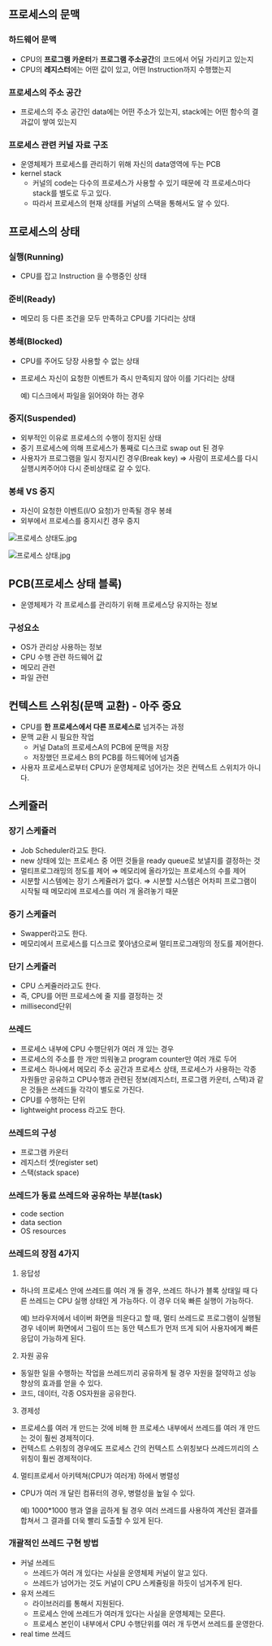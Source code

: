 ## 프로세스의 문맥

### 하드웨어 문맥

- CPU의 **프로그램 카운터**가 **프로그램 주소공간**의 코드에서 어딜 가리키고 있는지
- CPU의 **레지스터**에는 어떤 값이 있고, 어떤 Instruction까지 수행했는지

### 프로세스의 주소 공간

- 프로세스의 주소 공간인 data에는 어떤 주소가 있는지, stack에는 어떤 함수의 결과값이 쌓여 있는지

### 프로세스 관련 커널 자료 구조

- 운영체제가 프로세스를 관리하기 위해 자신의 data영역에 두는 PCB
- kernel stack
    - 커널의 code는 다수의 프로세스가 사용할 수 있기 때문에 각 프로세스마다 stack를 별도로 두고 있다.
    - 따라서 프로세스의 현재 상태를 커널의 스택을 통해서도 알 수 있다.

## 프로세스의 상태

### 실행(Running)

- CPU를 잡고 Instruction 을 수행중인 상태

### 준비(Ready)

- 메모리 등 다른 조건을 모두 만족하고 CPU를 기다리는 상태

### 봉쇄(Blocked)

- CPU를 주어도 당장 사용할 수 없는 상태
- 프로세스 자신이 요청한 이벤트가 즉시 만족되지 않아 이를 기다리는 상태
    
    예) 디스크에서 파일을 읽어와야 하는 경우
    

### 중지(Suspended)

- 외부적인 이유로 프로세스의 수행이 정지된 상태
- 중기 프로세스에 의해 프로세스가 통째로 디스크로 swap out 된 경우
- 사용자가 프로그램을 일시 정지시킨 경우(Break key) ⇒ 사람이 프로세스를 다시 실행시켜주어야 다시 준비상태로 갈 수 있다.

### 봉쇄 VS 중지

- 자신이 요청한 이벤트(I/O 요청)가 만족될 경우 봉쇄
- 외부에서 프로세스를 중지시킨 경우 중지

![프로세스 상태도.jpg](https://s3-us-west-2.amazonaws.com/secure.notion-static.com/72c9ea68-b8ad-4cb1-a30f-3473c9bf3af0/프로세스_상태도.jpg)

![프로세스 상태.jpg](https://s3-us-west-2.amazonaws.com/secure.notion-static.com/b0accdc9-145c-4d38-8b50-d5534e00f322/프로세스_상태.jpg)

## PCB(프로세스 상태 블록)

- 운영체제가 각 프로세스를 관리하기 위해 프로세스당 유지하는 정보

### 구성요소

- OS가 관리상 사용하는 정보
- CPU 수행 관련 하드웨어 값
- 메모리 관련
- 파일 관련

## 컨텍스트 스위칭(문맥 교환) - 아주 중요

- CPU를 **한 프로세스에서 다른 프로세스로** 넘겨주는 과정
- 문맥 교환 시 필요한 작업
    - 커널 Data의 프로세스A의 PCB에 문맥을 저장
    - 저장했던 프로세스 B의 PCB를 하드웨어에 넘겨줌
- 사용자 프로세스로부터 CPU가 운영체제로 넘어가는 것은 컨텍스트 스위치가 아니다.

## 스케쥴러

### 장기 스케쥴러

- Job Scheduler라고도 한다.
- new 상태에 있는 프로세스 중 어떤 것들을 ready queue로 보낼지를 결정하는 것
- 멀티프로그래밍의 정도를 제어 ⇒ 메모리에 올라가있는 프로세스의 수를 제어
- 시분할 시스템에는 장기 스케쥴러가 없다. ⇒ 시분할 시스템은 어차피 프로그램이 시작될 때 메모리에 프로세스를 여러 개 올려놓기 때문

### 중기 스케쥴러

- Swapper라고도 한다.
- 메모리에서 프로세스를 디스크로 쫓아냄으로써 멀티프로그래밍의 정도를 제어한다.

### 단기 스케쥴러

- CPU 스케쥴러라고도 한다.
- 즉, CPU를 어떤 프로세스에 줄 지를 결정하는 것
- millisecond단위

### 쓰레드

- 프로세스 내부에 CPU 수행단위가 여러 개 있는 경우
- 프로세스의 주소를 한 개만 띄워놓고 program counter만 여러 개로 두어
- 프로세스 하나에서 메모리 주소 공간과 프로세스 상태, 프로세스가 사용하는 각종 자원들만 공유하고 CPU수행과 관련된 정보(레지스터, 프로그램 카운터, 스택)과 같은 것들은 쓰레드들 각각이 별도로 가진다.
- CPU를 수행하는 단위
- lightweight process 라고도 한다.

### 쓰레드의 구성

- 프로그램 카운터
- 레지스터 셋(register set)
- 스택(stack space)

### 쓰레드가 동료 쓰레드와 공유하는 부분(task)

- code section
- data section
- OS resources

### 쓰레드의 장점 4가지

1. 응답성
- 하나의 프로세스 안에 쓰레드를 여러 개 둘 경우, 쓰레드 하나가 블록 상태일 때 다른 쓰레드는 CPU 실행 상태인 게 가능하다. 이 경우 더욱 빠른 실행이 가능하다.
    
    예) 브라우저에서 네이버 화면을 띄운다고 할 때, 멀티 쓰레드로 프로그램이 실행될 경우 네이버 화면에서 그림이 뜨는 동안 텍스트가 먼저 뜨게 되어 사용자에게 빠른 응답이 가능하게 된다.
    
2. 자원 공유
- 동일한 일을 수행하는 작업을 쓰레드끼리 공유하게 될 경우 자원을 절약하고 성능 향상의 효과를 얻을 수 있다.
- 코드, 데이터, 각종 OS자원을 공유한다.
3. 경제성
- 프로세스를 여러 개 만드는 것에 비해 한 프로세스 내부에서 쓰레드를 여러 개 만드는 것이 훨씬 경제적이다.
- 컨텍스트 스위칭의 경우에도 프로세스 간의 컨텍스트 스위칭보다 쓰레드끼리의 스위칭이 훨씬 경제적이다.
4. 멀티프로세서 아키텍쳐(CPU가 여러개) 하에서 병렬성
- CPU가 여러 개 달린 컴퓨터의 경우, 병렬성을 높일 수 있다.
    
    예) 1000*1000 행과 열을 곱하게 될 경우 여러 쓰레드를 사용하여 계산된 결과를 합쳐서 그 결과를 더욱 빨리 도출할 수 있게 된다.
    

### 개괄적인 쓰레드 구현 방법

- 커널 쓰레드
    - 쓰레드가 여러 개 있다는 사실을 운영체제 커널이 알고 있다.
    - 쓰레드가 넘어가는 것도 커널이 CPU 스케쥴링을 하듯이 넘겨주게 된다.
- 유저 쓰레드
    - 라이브러리를 통해서 지원된다.
    - 프로세스 안에 쓰레드가 여러개 있다는 사실을 운영체제는 모른다.
    - 프로세스 본인이 내부에서 CPU 수행단위를 여러 개 두면서 쓰레드를 운영한다.
- real time 쓰레드
